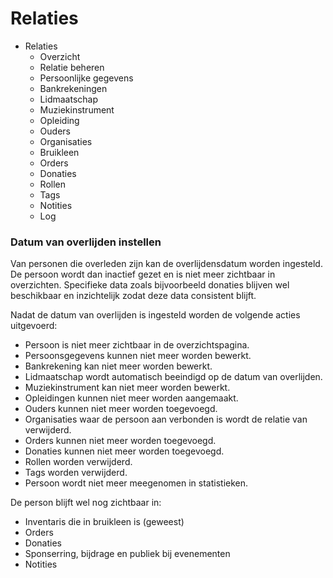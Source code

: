 # Relaties

- Relaties
  - Overzicht
  - Relatie beheren
  - Persoonlijke gegevens
  - Bankrekeningen
  - Lidmaatschap
  - Muziekinstrument
  - Opleiding
  - Ouders
  - Organisaties
  - Bruikleen
  - Orders
  - Donaties
  - Rollen
  - Tags
  - Notities
  - Log




### Datum van overlijden instellen
Van personen die overleden zijn kan de overlijdensdatum worden ingesteld. De persoon wordt dan inactief gezet en is niet meer zichtbaar in overzichten. Specifieke data zoals bijvoorbeeld donaties blijven wel beschikbaar en inzichtelijk zodat deze data consistent blijft.

Nadat de datum van overlijden is ingesteld worden de volgende acties uitgevoerd:

- Persoon is niet meer zichtbaar in de overzichtspagina.
- Persoonsgegevens kunnen niet meer worden bewerkt.
- Bankrekening kan niet meer worden bewerkt.
- Lidmaatschap wordt automatisch beeindigd op de datum van overlijden.
- Muziekinstrument kan niet meer worden bewerkt.
- Opleidingen kunnen niet meer worden aangemaakt.
- Ouders kunnen niet meer worden toegevoegd.
- Organisaties waar de persoon aan verbonden is wordt de relatie van verwijderd.
- Orders kunnen niet meer worden toegevoegd.
- Donaties kunnen niet meer worden toegevoegd.
- Rollen worden verwijderd.
- Tags worden verwijderd.
- Persoon wordt niet meer meegenomen in statistieken.

De person blijft wel nog zichtbaar in:
- Inventaris die in bruikleen is (geweest)
- Orders
- Donaties
- Sponserring, bijdrage en publiek bij evenementen
- Notities
